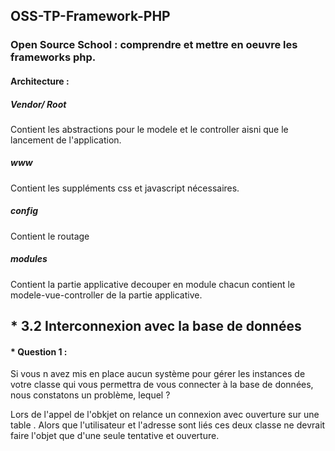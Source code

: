 ## OSS-TP-Framework-PHP

### Open Source School :  comprendre et mettre en oeuvre les frameworks php.

#### Architecture :

##### Vendor/ Root

Contient les abstractions pour le modele et le controller aisni que le lancement de l'application.

##### www

Contient les suppléments css et javascript nécessaires.

##### config

Contient le routage

##### modules

Contient la partie applicative decouper en module chacun contient le modele-vue-controller de la partie applicative.

## * 3.2 Interconnexion avec la base de données

#### * Question 1 : 
Si vous n avez mis en place aucun système pour gérer les instances de votre
classe qui vous permettra de vous connecter à la base de données, nous constatons un
problème, lequel ?

Lors de l'appel de l'obkjet on relance un connexion avec ouverture sur une table . Alors que l'utilisateur et l'adresse sont liés ces deux classe ne devrait faire l'objet que d'une seule tentative et ouverture.

